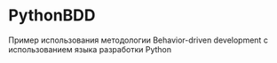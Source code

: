 # PythonBDD
Пример использования методологии Behavior-driven development с использованием языка разработки Python
